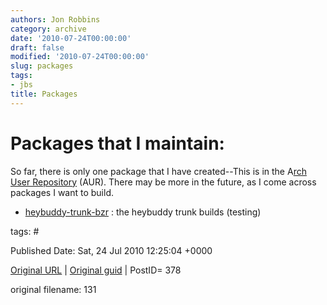 ```yaml
---
authors: Jon Robbins
category: archive
date: '2010-07-24T00:00:00'
draft: false
modified: '2010-07-24T00:00:00'
slug: packages
tags:
- jbs
title: Packages
---
```


# Packages that I maintain:
So far, there is only one package that I have created--This is in the A[rch User Repository](http://aur.archlinux.org/) (AUR).  There may be more in the future, as I come across packages I want to build.

- [heybuddy-trunk-bzr](http://aur.archlinux.org/packages.php?ID=39138) : the heybuddy trunk builds (testing)

tags: # 


Published Date: Sat, 24 Jul 2010 12:25:04 +0000 

[Original URL](http://factorq.net/about/packages/) | [Original guid](http://factorq.net/) | PostID= 378

 original filename: 131
